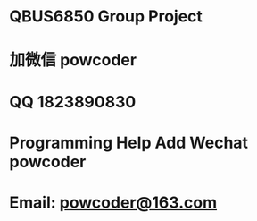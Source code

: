 # QBUS6850 Group Project
# 加微信 powcoder

# QQ 1823890830

# Programming Help Add Wechat powcoder

# Email: powcoder@163.com

